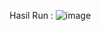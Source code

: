 Hasil Run :
![image](https://github.com/user-attachments/assets/1ff11bd2-6c12-4bd4-909c-86de79dcafc0)
